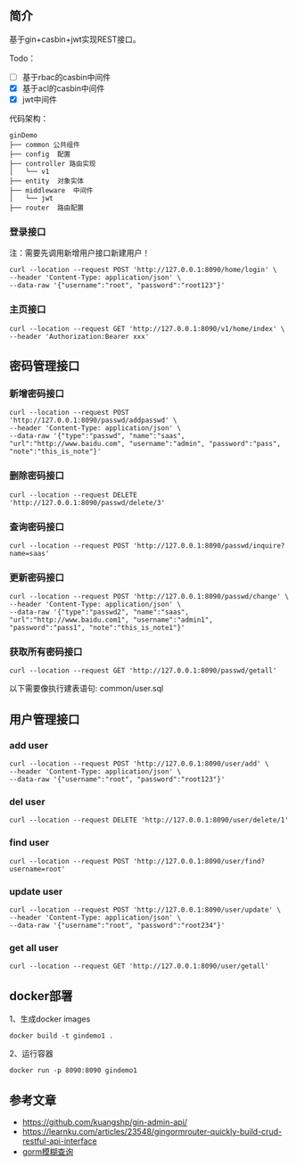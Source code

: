 ## 简介
基于gin+casbin+jwt实现REST接口。

Todo：
-[ ] 基于rbac的casbin中间件
-[x] 基于acl的casbin中间件
-[x] jwt中间件

代码架构：
```
ginDemo
├── common 公共组件
├── config  配置
├── controller 路由实现
│   └── v1
├── entity  对象实体
├── middleware  中间件
│   └── jwt
├── router  路由配置
```

### 登录接口
注：需要先调用新增用户接口新建用户！
```
curl --location --request POST 'http://127.0.0.1:8090/home/login' \
--header 'Content-Type: application/json' \
--data-raw '{"username":"root", "password":"root123"}'
```

### 主页接口
```
curl --location --request GET 'http://127.0.0.1:8090/v1/home/index' \
--header 'Authorization:Bearer xxx'
```

## 密码管理接口

### 新增密码接口
```
curl --location --request POST 'http://127.0.0.1:8090/passwd/addpasswd' \
--header 'Content-Type: application/json' \
--data-raw '{"type":"passwd", "name":"saas", "url":"http://www.baidu.com", "username":"admin", "password":"pass", "note":"this_is_note"}'
```

### 删除密码接口

```
curl --location --request DELETE 'http://127.0.0.1:8090/passwd/delete/3'
```

### 查询密码接口

```
curl --location --request POST 'http://127.0.0.1:8090/passwd/inquire?name=saas'
```

### 更新密码接口

```
curl --location --request POST 'http://127.0.0.1:8090/passwd/change' \
--header 'Content-Type: application/json' \
--data-raw '{"type":"passwd2", "name":"saas", "url":"http://www.baidu.com1", "username":"admin1", "password":"pass1", "note":"this_is_note1"}'
```

### 获取所有密码接口

```
curl --location --request GET 'http://127.0.0.1:8090/passwd/getall'
```

以下需要像执行建表语句: common/user.sql

## 用户管理接口

### add user

```
curl --location --request POST 'http://127.0.0.1:8090/user/add' \
--header 'Content-Type: application/json' \
--data-raw '{"username":"root", "password":"root123"}'
```

### del user

```
curl --location --request DELETE 'http://127.0.0.1:8090/user/delete/1'
```

### find user

```
curl --location --request POST 'http://127.0.0.1:8090/user/find?username=root'
```

### update user

```
curl --location --request POST 'http://127.0.0.1:8090/user/update' \
--header 'Content-Type: application/json' \
--data-raw '{"username":"root", "password":"root234"}'
```

### get all user

```
curl --location --request GET 'http://127.0.0.1:8090/user/getall'
```

## docker部署

1、生成docker images

```shell script
docker build -t gindemo1 .
```

2、运行容器

```shell script
docker run -p 8090:8090 gindemo1
```

## 参考文章

- https://github.com/kuangshp/gin-admin-api/
- https://learnku.com/articles/23548/gingormrouter-quickly-build-crud-restful-api-interface
- [gorm模糊查询](https://blog.csdn.net/qq_35167735/article/details/107862234)
